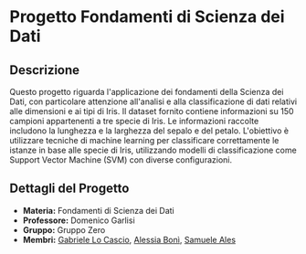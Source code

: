 # Progetto Fondamenti di Scienza dei Dati

## Descrizione
Questo progetto riguarda l'applicazione dei fondamenti della Scienza dei Dati, 
con particolare attenzione all'analisi e alla classificazione di dati relativi 
alle dimensioni e ai tipi di Iris. Il dataset fornito contiene informazioni su 
150 campioni appartenenti a tre specie di Iris. Le informazioni raccolte includono
la lunghezza e la larghezza del sepalo e del petalo. L'obiettivo è utilizzare 
tecniche di machine learning per classificare correttamente le istanze in base 
alle specie di Iris, utilizzando modelli di classificazione come Support Vector
Machine (SVM) con diverse configurazioni.

## Dettagli del Progetto
- **Materia:** Fondamenti di Scienza dei Dati
- **Professore:** Domenico Garlisi
- **Gruppo:** Gruppo Zero
- **Membri:** [Gabriele Lo Cascio](www.linkedin.com/in/gabriele-locascio), [Alessia Bonì](https://github.com/AleRaylee), [Samuele Ales]()

